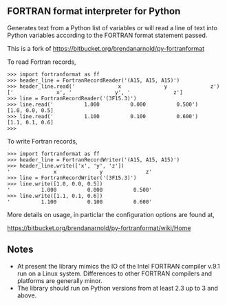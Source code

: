 FORTRAN format interpreter for Python
-------------------------------------    

Generates text from a Python list of variables or will read a line of text into Python variables according  to the FORTRAN format statement passed.

This is a fork of https://bitbucket.org/brendanarnold/py-fortranformat

To read Fortran records,
```
>>> import fortranformat as ff
>>> header_line = FortranRecordReader('(A15, A15, A15)')
>>> header_line.read('              x              y              z')
['              x', '              y', '              z']
>>> line = FortranRecordReader('(3F15.3)')
>>> line.read('          1.000          0.000          0.500')
[1.0, 0.0, 0.5]
>>> line.read('          1.100          0.100          0.600')
[1.1, 0.1, 0.6]
>>>
```

To write Fortran records,
```
>>> import fortranformat as ff
>>> header_line = FortranRecordWriter('(A15, A15, A15)')
>>> header_line.write(['x', 'y', 'z'])
'              x              y              z'
>>> line = FortranRecordWriter('(3F15.3)')
>>> line.write([1.0, 0.0, 0.5])
'          1.000          0.000          0.500'
>>> line.write([1.1, 0.1, 0.6])
'          1.100          0.100          0.600'

```
More details on usage, in particlar the configuration options are
found at,

https://bitbucket.org/brendanarnold/py-fortranformat/wiki/Home


Notes
-----

 * At present the library mimics the IO of the Intel FORTRAN compiler
   v.9.1 run on a Linux system. Differences to other FORTRAN compilers
   and platforms are generally minor.
 * The library should run on Python versions from at least 2.3 up to
   3 and above.

